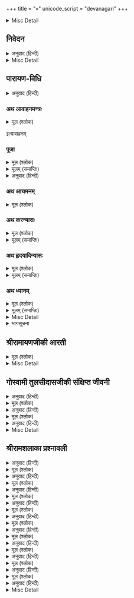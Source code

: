+++
title = "०"
unicode_script = "devanagari"
+++


<details><summary>Misc Detail</summary>

प्रथम पृष्ठ  
सत्यं शिवं सुन्दरम्  
॥श्रीराम॥  
श्रीमद्गोस्वामी तुलसीदासजीविरचित  
श्रीरामचरितमानस  
सटीक  
श्री सहित दिनकर बंस भूषन काम बहु छबि सोहई।  
नव अंबुधर बर गात अंबर पीत सुर मन मोहई॥  
मुकुटांगदादि बिचित्र भूषन अंग अंगन्हि प्रति सजे।  
अंभोज नयन बिसाल उर भुज धन्य नर निरखंति जे॥  
टीकाकार— श्रद्धेय श्रीहनुमानप्रसादजी पोद्दार  
गीता सेवा ट्रस्ट  
॥श्रीहरिः॥
</details>

## निवेदन


<details><summary>अनुवाद (हिन्दी)</summary>

श्रीरामचरितमानसका स्थान हिंदी-साहित्यमें ही नहीं, जगत् के साहित्यमें निराला है। इसके जोड़का ऐसा ही सर्वाङ्गसुन्दर, उत्तम काव्यके लक्षणोंसे युक्त, साहित्यके सभी रसोंका आस्वादन करानेवाला, काव्यकलाकी दृष्टिसे भी सर्वोच्च कोटिका तथा आदर्श गार्हस्थ्य-जीवन, आदर्श राजधर्म, आदर्श पारिवारिक जीवन, आदर्श पातिव्रतधर्म, आदर्श भ्रातृधर्मके साथ-साथ सर्वोच्च भक्ति, ज्ञान, त्याग, वैराग्य तथा सदाचारकी शिक्षा देनेवाला, स्त्री-पुरुष, बालक-वृद्ध और युवा—सबके लिये समान उपयोगी एवं सर्वोपरि सगुण-साकार भगवान् की आदर्श मानवलीला तथा उनके गुण, प्रभाव, रहस्य तथा प्रेमके गहन तत्त्वको अत्यन्त सरल, रोचक एवं ओजस्वी शब्दोंमें व्यक्त करनेवाला कोई दूसरा ग्रन्थ हिंदी-भाषामें ही नहीं, कदाचित् संसारकी किसी भाषामें आजतक नहीं लिखा गया। यही कारण है कि जितने चावसे गरीब-अमीर, शिक्षित-अशिक्षित, गृहस्थ-संन्यासी, स्त्री-पुरुष, बालक-वृद्ध—सभी श्रेणीके लोग इस ग्रन्थरत्नको पढ़ते हैं, उतने चावसे और किसी ग्रन्थको नहीं पढ़ते तथा भक्ति, ज्ञान, नीति, सदाचारका जितना प्रचार जनतामें इस ग्रन्थसे हुआ है, उतना कदाचित् और किसी ग्रन्थसे नहीं हुआ।  
जिस ग्रन्थका जगत् में इतना मान हो, उसके अनेकों संस्करणोंका छपना तथा उसपर अनेकों टीकाओंका लिखा जाना स्वाभाविक ही है। इस नियमके अनुसार श्रीरामचरितमानसके भी आजतक सैकड़ों संस्करण छप चुके हैं। इसपर सैकड़ों ही टीकाएँ लिखी जा चुकी हैं। हमारे गीता-पुस्तकालयमें रामायण-सम्बन्धी सैकड़ों ग्रन्थ भिन्न-भिन्न भाषाओंके आ चुके हैं। अबतक अनुमानतः इसकी लाखों प्रतियां छप चुकी होंगी। आये दिन इसका एक-न-एक नया संस्करण देखनेको मिलता है और उसमें अन्य संस्करणोंकी अपेक्षा कोई-न-कोई विशेषता अवश्य रहती है। इसके पाठके सम्बन्धमें भी रामायणी विद्वानोंमें बहुत मतभेद है, यहाँतक कि कई स्थलोंमें तो प्रत्येक चौपाईमें एक-न-एक पाठभेद भिन्न-भिन्न संस्करणोंमें मिलता है। जितने पाठभेद इस ग्रन्थके मिलते हैं, उतने कदाचित् और किसी प्राचीन ग्रन्थके नहीं मिलते। इससे भी इसकी सर्वोपरि लोकप्रियता सिद्ध होती है।  
इसके अतिरिक्त रामचरितमानस एक आशीर्वादात्मक ग्रन्थ है। इसके प्रत्येक पद्यको श्रद्धालु लोग मन्त्रवत् आदर देते हैं और इसके पाठसे लौकिक एवं पारमार्थिक अनेक कार्य सिद्ध करते हैं। यही नहीं, इसका श्रद्धापूर्वक पाठ करने तथा इसमें आये हुए उपदेशोंका विचारपूर्वक मनन करने एवं उनके अनुसार आचरण करनेसे तथा इसमें वर्णित भगवान् की मधुर लीलाओंका चिन्तन एवं कीर्तन करनेसे मोक्षरूप परम पुरुषार्थ एवं उससे भी बढ़कर भगवत्प्रेमकी प्राप्ति आसानीसे की जा सकती है। क्यों न हो, जिस ग्रन्थकी रचना गोस्वामी तुलसीदासजी-जैसे अनन्य भगवद्भक्तके द्वारा, जिन्होंने भगवान् श्रीसीतारामजीकी कृपासे उनकी दिव्य लीलाओंका प्रत्यक्ष अनुभव करके यथार्थ रूपमें वर्णन किया है, साक्षात् भगवान् श्रीगौरीशंकरजीकी आज्ञासे हुई तथा जिसपर उन्हीं भगवान् ने ‘सत्यं शिवं सुन्दरम्’ लिखकर अपने हाथसे सही की, उसका इस प्रकारका अलौकिक प्रभाव कोई आश्चर्यकी बात नहीं है। ऐसी दशामें इस अलौकिक ग्रन्थका जितना भी प्रचार किया जायगा, जितना अधिक पठन-पाठन एवं मनन-अनुशीलन होगा, उतना ही जगत् का मङ्गल होगा—इसमें तनिक भी संदेह नहीं है। वर्तमान समयमें तो, जब सर्वत्र हाहाकार मचा हुआ है, सारा संसार दुःख एवं अशान्तिकी भीषण ज्वालासे जल रहा है, जगत् के कोने-कोनेमें मार-काट मची हुई है और प्रतिदिन हजारों मनुष्योंका संहार हो रहा है, करोड़ों-अरबोंकी सम्पत्ति एक-दूसरेके विनाशके लिये खर्च की जा रही है, विज्ञानकी सारी शक्ति पृथ्वीको श्मशानके रूपमें परिणत करनेमें लगी हुई है, संसारके बड़े-से-बड़े मस्तिष्क संहारके नये-नये साधनोंको ढूँढ़ निकालनेमें व्यस्त हैं, जगत् में सुख-शान्ति एवं प्रेमका प्रसार करने तथा भगवत्कृपाका जीवनमें अनुभव करनेके लिये रामचरितमानसका पाठ एवं अनुशीलन परम आवश्यक है।
</details>

<details><summary>Misc Detail</summary>

॥श्रीहरिः॥
</details>

## पारायण-विधि


<details><summary>अनुवाद (हिन्दी)</summary>

श्रीरामचरितमानसका विधिपूर्वक पाठ करनेवाले महानुभावोंको पाठारम्भके पूर्व श्रीतुलसीदासजी, श्रीवाल्मीकिजी, श्रीशिवजी तथा श्रीहनुमान् जी का आवाहन, पूजन करनेके पश्चात् तीनों भाइयोंसहित श्रीसीतारामजीका आवाहन, षोडशोपचार पूजन और ध्यान करना चाहिये। तदनन्तर पाठका आरम्भ करना चाहिये। सबके आवाहन, पूजन और ध्यानके मन्त्र क्रमशः नीचे लिखे जाते हैं—
</details>

### अथ आवाहनमन्त्रः


<details><summary>मूल (श्लोक)</summary>

तुलसीक नमस्तुभ्यमिहागच्छ शुचिव्रत।  
नैर्ऋत्य उपविश्येदं पूजनं प्रतिगृह्यताम्॥ १॥  
ॐ तुलसीदासाय नमः।  
श्रीवाल्मीक नमस्तुभ्यमिहागच्छ शुभप्रद।  
उत्तरपूर्वयोर्मध्ये तिष्ठ गृह्णीष्व मेऽर्चनम्॥ २॥  
ॐ वाल्मीकाय नमः।  
गौरीपते नमस्तुभ्यमिहागच्छ महेश्वर।  
पूर्वदक्षिणयोर्मध्ये तिष्ठ पूजां गृहाण मे॥ ३॥  
ॐ गौरीपतये नमः।  
श्रीलक्ष्मण नमस्तुभ्यमिहागच्छ सहप्रियः।  
याम्यभागे समातिष्ठ पूजनं संगृहाण मे॥ ४॥  
ॐ श्रीसपत्नीकाय लक्ष्मणाय नमः।  
श्रीशत्रुघ्न नमस्तुभ्यमिहागच्छ सहप्रियः।  
पीठस्य पश्चिमे भागे पूजनं स्वीकुरुष्व मे॥ ५॥  
ॐ श्रीसपत्नीकाय शत्रुघ्नाय नमः।  
श्रीभरत नमस्तुभ्यमिहागच्छ सहप्रियः।  
पीठकस्योत्तरे भागे तिष्ठ पूजां गृहाण मे॥ ६॥  
ॐ श्रीसपत्नीकाय भरताय नमः।  
श्रीहनुमन्नमस्तुभ्यमिहागच्छ कृपानिधे।  
पूर्वभागे समातिष्ठ पूजनं स्वीकुरु प्रभो॥ ७॥  
ॐ हनुमते नमः।  
अथ प्रधानपूजा च कर्तव्या विधिपूर्वकम्।  
पुष्पाञ्जलिं गृहीत्वा तु ध्यानं कुर्यात्परस्य च॥ ८॥  
रक्ताम्भोजदलाभिरामनयनं पीताम्बरालङ्कृतं  
श्यामाङ्गं द्विभुजं प्रसन्नवदनं श्रीसीतया शोभितम्।  
कारुण्यामृतसागरं प्रियगणैर्भ्रात्रादिभिर्भावितं  
वन्दे विष्णुशिवादिसेव्यमनिशं भक्तेष्टसिद्धिप्रदम्॥ ९॥  
आगच्छ जानकीनाथ जानक्या सह राघव।  
गृहाण मम पूजां च वायुपुत्रादिभिर्युतः॥ १०॥
</details>

इत्यावाहनम्

### पूजा
<details><summary>मूल (श्लोक)</summary>

सुवर्णरचितं राम दिव्यास्तरणशोभितम्।  
आसनं हि मया दत्तं गृहाण मणिचित्रितम्॥ ११॥
</details>

<details><summary>मूलम् (समाप्तिः)</summary>

इति षोडशोपचारैः पूजयेत्
</details>

<details><summary>अनुवाद (हिन्दी)</summary>

ॐ अस्य श्रीमन्मानसरामायणश्रीरामचरितस्य श्रीशिवकाकभुशुण्डियाज्ञवल्क्य-गोस्वामितुलसीदासा ऋषयः श्रीसीतारामो देवता श्रीरामनाम बीजं भवरोगहरी भक्तिः शक्तिः मम नियन्त्रिताशेषविघ्नतया श्रीसीतारामप्रीतिपूर्वकसकलमनोरथसिद्धॺर्थं पाठे विनियोगः।
</details>

### अथ आचमनम्


<details><summary>मूल (श्लोक)</summary>

श्रीसीतारामाभ्यां नमः। श्रीरामचन्द्राय नमः।  
श्रीरामभद्राय नमः।  
इति मन्त्रत्रितयेन आचमनं कुर्यात्।  
श्रीयुगलबीजमन्त्रेण प्राणायामं कुर्यात्॥
</details>

### अथ करन्यासः


<details><summary>मूल (श्लोक)</summary>

जग मंगल गुनग्राम राम के।  
दानि मुकुति धन धरम धाम के॥  
अङ्गुष्ठाभ्यां नमः।  
राम राम कहि जे जमुहाहीं।  
तिन्हहि न पाप पुंज समुहाहीं॥  
तर्जनीभ्यां नमः।  
राम सकल नामन्ह तें अधिका।  
होउ नाथ अघ खग गन बधिका॥  
मध्यमाभ्यां नमः।  
उमा दारु जोषित की नाईं।  
सबहि नचावत रामु गोसाईं॥  
अनामिकाभ्यां नमः।  
सनमुख होइ जीव मोहि जबहीं।  
जन्म कोटि अघ नासहिं तबहीं॥  
कनिष्ठिकाभ्यां नमः।  
मामभिरक्षय रघुकुल नायक।  
धृत बर चाप रुचिर कर सायक॥  
करतलकरपृष्ठाभ्यां नमः।
</details>

<details><summary>मूलम् (समाप्तिः)</summary>

इति करन्यासः
</details>

### अथ हृदयादिन्यासः


<details><summary>मूल (श्लोक)</summary>

जग मंगल गुनग्राम राम के।  
दानि मुकुति धन धरम धाम के॥  
हृदयाय नमः।  
राम राम कहि जे जमुहाहीं।  
तिन्हहि न पाप पुंज समुहाहीं॥  
शिरसे स्वाहा।  
राम सकल नामन्ह तें अधिका।  
होउ नाथ अघ खग गन बधिका॥  
शिखायै वषट्।  
उमा दारु जोषित की नाईं।  
सबहि नचावत रामु गोसाईं॥  
कवचाय हुम्।  
सनमुख होइ जीव मोहि जबहीं।  
जन्म कोटि अघ नासहिं तबहीं॥  
नेत्राभ्यां वौषट्।  
मामभिरक्षय रघुकुल नायक।  
धृत बर चाप रुचिर कर सायक॥  
अस्त्राय फट्।
</details>

<details><summary>मूलम् (समाप्तिः)</summary>

इति हृदयादिन्यासः
</details>

### अथ ध्यानम्


<details><summary>मूल (श्लोक)</summary>

मामवलोकय पंकज लोचन।  
कृपा बिलोकनि सोच बिमोचन॥  
नील तामरस स्याम काम अरि।  
हृदय कंज मकरंद मधुप हरि॥  
जातुधान बरूथ बल भंजन।  
मुनि सज्जन रंजन अघ गंजन॥  
भूसुर ससि नव बृंद बलाहक।  
असरन सरन दीन जन गाहक॥  
भुज बल बिपुल भार महि खंडित।  
खर दूषन बिराध बध पंडित॥  
रावनारि  सुखरूप भूपबर।  
जय दसरथ कुल कुमुद सुधाकर॥  
सुजस पुरान बिदित निगमागम।  
गावत सुर मुनि संत समागम॥  
कारुनीक ब्यलीक मद खंडन।  
सब बिधि कुसल कोसला मंडन॥  
कलि मल मथन नाम ममताहन।  
तुलसिदास प्रभु पाहि प्रनत जन॥
</details>

<details><summary>मूलम् (समाप्तिः)</summary>

इति ध्यानम्
</details>

<details><summary>Misc Detail</summary>

॥श्रीगणेशाय नमः॥  
श्रीजानकीवल्लभो विजयते
</details>

<details><summary>भागसूचना</summary>

श्रीरामचरितमानस (प्रथम सोपान)
</details>



## श्रीरामायणजीकी आरती


<details><summary>मूल (श्लोक)</summary>

आरति श्रीरामायनजी की।  
कीरति कलित ललित सिय पी की॥  
गावत ब्रह्मादिक मुनि नारद।  
बालमीक  बिग्यान बिसारद॥  
सुक सनकादि सेष अरु सारद।  
बरनि पवनसुत कीरति नीकी॥  
गावत बेद पुरान अष्टदस।  
छओ सास्त्र सब ग्रंथन को रस॥  
मुनि जन धन संतन को सरबस।  
सार अंस संमत सबही की॥  
गावत संतत संभु भवानी।  
अरु घटसंभव मुनि बिग्यानी॥  
ब्यास आदि कबिबर्ज बखानी।  
कागभुसुंडि गरुड के ही की॥  
कलिमल हरनि बिषयरस फीकी।  
सुभग सिंगार मुक्ति जुबती की॥  
दलन रोग भव मूरि अमी की।  
तात मात सब बिधि तुलसी की॥
</details>

<details><summary>Misc Detail</summary>

॥ श्रीहरिः॥
</details>

## गोस्वामी तुलसीदासजीकी संक्षिप्त जीवनी


<details><summary>अनुवाद (हिन्दी)</summary>

प्रयागके पास चित्रकूट जिलेमें राजापुर नामक एक ग्राम है, वहाँ आत्माराम दूबे नामके एक प्रतिष्ठित सरयूपारीण ब्राह्मण रहते थे। उनकी धर्मपत्नीका नाम हुलसी था। संवत् १५५४ की श्रावण शुक्ला सप्तमीके दिन अभुक्त मूल नक्षत्रमें इन्हीं भाग्यवान् दम्पतिके यहाँ बारह महीनेतक गर्भमें रहनेके पश्चात् गोस्वामी तुलसीदासजीका जन्म हुआ। जन्मते समय बालक तुलसीदास रोये नहीं, किन्तु उनके मुखसे ‘राम’ का शब्द निकला। उनके मुखमें बत्तीसों दाँत मौजूद थे। उनका डील-डौल पाँच वर्षके बालकका-सा था। इस प्रकारके अद्भुत बालकको देखकर पिता अमङ्गलकी शङ्कासे भयभीत हो गये और उसके सम्बन्धमें कई प्रकारकी कल्पनाएँ करने लगे। माता हुलसीको यह देखकर बड़ी चिन्ता हुई। उन्होंने बालकके अनिष्टकी आशङ्कासे दशमीकी रातको नवजात शिशुको अपनी दासीके साथ उसके ससुराल भेज दिया और दूसरे दिन स्वयं इस असार संसारसे चल बसीं। दासीने, जिसका नाम चुनियाँ था, बड़े प्रेमसे बालकका पालन-पोषण किया। जब तुलसीदास लगभग साढ़े पाँच वर्षके हुए, चुनियाँका भी देहान्त हो गया, अब तो बालक अनाथ हो गया। वह द्वार-द्वार भटकने लगा। इसपर जगज्जननी पार्वतीको उस होनहार बालकपर दया आयी। वे ब्राह्मणीका वेष धारणकर प्रतिदिन उसके पास जातीं और उसे अपने हाथों भोजन करा जातीं।  
इधर भगवान् शंकरजीकी प्रेरणासे रामशैलपर रहनेवाले श्रीअनन्तानन्दजीके प्रिय शिष्य श्रीनरहर्यानन्दजीने इस बालकको ढूँढ़ निकाला और उसका नाम रामबोला रखा। उसे वे अयोध्या ले गये और वहाँ संवत् १५६१ माघ शुक्ला पञ्चमी शुक्रवारको उसका यज्ञोपवीत-संस्कार कराया। बिना सिखाये ही बालक रामबोलाने गायत्री-मन्त्रका उच्चारण किया, जिसे देखकर सब लोग चकित हो गये। इसके बाद नरहरि स्वामीने वैष्णवोंके पाँच संस्कार करके रामबोलाको राममन्त्रकी दीक्षा दी और अयोध्याहीमें रहकर उन्हें विद्याध्ययन कराने लगे। बालक रामबोलाकी बुद्धि बड़ी प्रखर थी। एक बार गुरुमुखसे जो सुन लेते थे, उन्हें वह कण्ठस्थ हो जाता था। वहाँसे कुछ दिन बाद गुरु-शिष्य दोनों शूकरक्षेत्र (सोरों) पहुँचे। वहाँ श्रीनरहरिजीने तुलसीदासको रामचरित सुनाया। कुछ दिन बाद वे काशी चले आये। काशीमें शेषसनातनजीके पास रहकर तुलसीदासने पन्द्रह वर्षतक वेद-वेदाङ्गका अध्ययन किया। इधर उनकी लोकवासना कुछ जाग्रत् हो उठी और अपने विद्यागुरुसे आज्ञा लेकर वे अपनी जन्मभूमिको लौट आये। वहाँ आकर उन्होंने देखा कि उनका परिवार सब नष्ट हो चुका है। उन्होंने विधिपूर्वक अपने पिता आदिका श्राद्ध किया और वहीं रहकर लोगोंको भगवान् रामकी कथा सुनाने लगे।  
संवत् १५८३ ज्येष्ठ शुक्ला १३ गुरुवारको भारद्वाजगोत्रकी एक सुन्दरी कन्याके साथ उनका विवाह हुआ और वे सुखपूर्वक अपनी नवविवाहिता वधूके साथ रहने लगे। एक बार उनकी स्त्री भाईके साथ अपने मायके चली गयी। पीछे-पीछे तुलसीदासजी भी वहाँ जा पहुँचे। उनकी पत्नीने इसपर उन्हें बहुत धिक्‍कारा और कहा कि ‘मेरे इस हाड़-मांसके शरीरमें जितनी तुम्हारी आसक्ति है, उससे आधी भी यदि भगवान् में होती तो तुम्हारा बेड़ा पार हो गया होता।’  
तुलसीदासजीको ये शब्द लग गये। वे एक क्षण भी नहीं रुके, तुरंत वहाँसे चल दिये।  
वहाँसे चलकर तुलसीदासजी प्रयाग आये। वहाँ उन्होंने गृहस्थवेशका परित्याग कर साधुवेश ग्रहण किया। फिर तीर्थाटन करते हुए काशी पहुँचे। मानसरोवरके पास उन्हें काकभुशुण्डिजीके दर्शन हुए।  
काशीमें तुलसीदासजी रामकथा कहने लगे। वहाँ उन्हें एक दिन एक प्रेत मिला, जिसने उन्हें हनुमान् जीका पता बतलाया। हनुमान् जी से मिलकर तुलसीदासजीने उनसे श्रीरघुनाथजीका दर्शन करानेकी प्रार्थना की। हनुमान् जी ने कहा, ‘तुम्हें चित्रकूटमें रघुनाथजीके दर्शन होंगे।’ इसपर तुलसीदासजी चित्रकूटकी ओर चल पड़े।  
चित्रकूट पहुँचकर रामघाटपर उन्होंने अपना आसन जमाया। एक दिन वे प्रदक्षिणा करने निकले थे। मार्गमें उन्हें श्रीरामके दर्शन हुए। उन्होंने देखा कि दो बड़े ही सुन्दर राजकुमार घोड़ोंपर सवार होकर धनुष-बाण लिये जा रहे हैं। तुलसीदासजी उन्हें देखकर मुग्ध हो गये, परंतु उन्हें पहचान न सके। पीछेसे हनुमान् जी ने आकर उन्हें सारा भेद बताया तो वे बड़ा पश्चात्ताप करने लगे। हनुमान् जी ने उन्हें सान्त्वना दी और कहा प्रातःकाल फिर दर्शन होंगे।  
संवत् १६०७की मौनी अमावस्या बुधवारके दिन उनके सामने भगवान् श्रीराम पुनः प्रकट हुए। उन्होंने बालकरूपमें तुलसीदासजीसे कहा—बाबा! हमें चन्दन दो। हनुमान् जी ने सोचा, वे इस बार भी धोखा न खा जायँ, इसलिये उन्होंने तोतेका रूप धारण करके यह दोहा कहा—
</details>

<details><summary>मूल (श्लोक)</summary>

चित्रकूट के घाट पर भइ संतन की भीर।  
तुलसिदास चंदन घिसें तिलक देत रघुबीर॥
</details>

<details><summary>अनुवाद (हिन्दी)</summary>

तुलसीदासजी उस अद्भुत छबिको निहारकर शरीरकी सुधि भूल गये। भगवान् ने अपने हाथसे चन्दन लेकर अपने तथा तुलसीदासजीके मस्तकपर लगाया और अन्तर्धान हो गये।  
संवत् १६२८में ये हनुमान् जी की आज्ञासे अयोध्याकी ओर चल पड़े। उन दिनों प्रयागमें माघमेला था। वहाँ कुछ दिन वे ठहर गये। पर्वके छः दिन बाद एक वटवृक्षके नीचे उन्हें भरद्वाज और याज्ञवल्क्य मुनिके दर्शन हुए। वहाँ उस समय वही कथा हो रही थी, जो उन्होंने सूकरक्षेत्रमें अपने गुरुसे सुनी थी। वहाँसे ये काशी चले आये और वहाँ प्रह्लादघाटपर एक ब्राह्मणके घर निवास किया। वहाँ उनके अंदर कवित्वशक्तिका स्फुरण हुआ और वे संस्कृतमें पद्य-रचना करने लगे। परंतु दिनमें वे जितने पद्य रचते, रात्रिमें वे सब लुप्त हो जाते। यह घटना रोज घटती। आठवें दिन तुलसीदासजीको स्वप्न हुआ। भगवान् शंकरने उन्हें आदेश दिया कि तुम अपनी भाषामें काव्य-रचना करो। तुलसीदासजीकी नींद उचट गयी। वे उठकर बैठ गये। उसी समय भगवान् शिव और पार्वती उनके सामने प्रकट हुए। तुलसीदासजीने उन्हें साष्टाङ्ग प्रणाम किया। शिवजीने कहा—‘तुम अयोध्यामें जाकर रहो और हिन्दीमें काव्य-रचना करो। मेरे आशीर्वादसे तुम्हारी कविता सामवेदके समान फलवती होगी।’ इतना कहकर श्रीगौरीशंकर अन्तर्धान हो गये। तुलसीदासजी उनकी आज्ञा शिरोधार्य कर काशीसे अयोध्या चले आये।  
संवत् १६३१का प्रारम्भ हुआ। उस साल रामनवमीके दिन प्रायः वैसा ही योग था जैसा त्रेतायुगमें रामजन्मके दिन था। उस दिन प्रातःकाल श्रीतुलसीदासजीने श्रीरामचरितमानसकी रचना प्रारम्भ की। दो वर्ष, सात महीने, छब्बीस दिनमें ग्रन्थकी समाप्ति हुई। संवत् १६३३के मार्गशीर्ष शुक्लपक्षमें रामविवाहके दिन सातों काण्ड पूर्ण हो गये।  
इसके बाद भगवान् की आज्ञासे तुलसीदासजी काशी चले आये। वहाँ उन्होंने भगवान् विश्वनाथ और माता अन्नपूर्णाको श्रीरामचरितमानस सुनाया। रातको पुस्तक श्रीविश्वनाथजीके मन्दिरमें रख दी गयी। सबेरे जब पट खोला गया तो उसपर लिखा हुआ पाया गया—‘सत्यं शिवं सुन्दरम्।’ और नीचे भगवान् शंकरकी सही थी। उस समय उपस्थित लोगोंने ‘सत्यं शिवं सुन्दरम्’ की आवाज भी कानोंसे सुनी।  
इधर पण्डितोंने जब यह बात सुनी तो उनके मनमें ईर्ष्या उत्पन्न हुई। वे दल बाँधकर तुलसीदासजीकी निन्दा करने लगे और उस पुस्तकको भी नष्ट कर देनेका प्रयत्न करने लगे। उन्होंने पुस्तक चुरानेके लिये दो चोर भेजे। चोरोंने जाकर देखा कि तुलसीदासजीकी कुटीके आस पास दो वीर धनुष बाण लिये पहरा दे रहे हैं। वे बड़े ही सुन्दर श्याम और गौर वर्णके थे। उनके दर्शनसे चोरोंकी बुद्धि शुद्ध हो गयी। उन्होंने उसी समयसे चोरी करना छोड़ दिया और भजनमें लग गये। तुलसीदासजीने अपने लिये भगवान् को कष्ट हुआ जान कुटीका सारा सामान लुटा दिया, पुस्तक अपने मित्र टोडरमलके यहाँ रख दी। इसके बाद उन्होंने एक दूसरी प्रति लिखी। उसीके आधारपर दूसरी प्रतिलिपियाँ तैयार की जाने लगीं। पुस्तकका प्रचार दिनोंदिन बढ़ने लगा।  
इधर पण्डितोंने और कोई उपाय न देख श्रीमधुसूदन सरस्वतीजीको उस पुस्तकको देखनेकी प्रेरणा की। श्रीमधुसूदन सरस्वतीजीने उसे देखकर बड़ी प्रसन्नता प्रकट की और उसपर यह सम्मति लिख दी—
</details>

<details><summary>मूल (श्लोक)</summary>

आनन्दकानने ह्यस्मिञ्जङ्गमस्तुलसीतरुः।  
कवितामञ्जरी भाति रामभ्रमरभूषिता॥
</details>

<details><summary>अनुवाद (हिन्दी)</summary>

‘इस काशीरूपी आनन्दवनमें तुलसीदास चलता-फिरता तुलसीका पौधा है। उसकी कवितारूपी मञ्जरी बड़ी ही सुन्दर है, जिसपर श्रीरामरूपी भँवरा सदा मँडराया करता है।’  
पण्डितोंको इसपर भी संतोष नहीं हुआ। तब पुस्तककी परीक्षाका एक उपाय और सोचा गया। भगवान् विश्वनाथके सामने सबसे ऊपर वेद, उनके नीचे शास्त्र, शास्त्रोंके नीचे पुराण और सबके नीचे रामचरितमानस रख दिया गया। मन्दिर बंद कर दिया गया। प्रातःकाल जब मन्दिर खोला गया तो लोगोंने देखा कि श्रीरामचरितमानस वेदोंके ऊपर रखा हुआ है। अब तो पण्डित लोग बड़े लज्जित हुए। उन्होंने तुलसीदासजीसे क्षमा माँगी और भक्तिसे उनका चरणोदक लिया।  
तुलसीदासजी अब असीघाटपर रहने लगे। रातको एक दिन कलियुग मूर्तरूप धारणकर उनके पास आया और उन्हें त्रास देने लगा। गोस्वामीजीने हनुमान् जीका ध्यान किया। हनुमान् जी ने उन्हें विनयके पद रचनेको कहा; इसपर गोस्वामीजीने विनय-पत्रिका लिखी और भगवान् के चरणोंमें उसे समर्पित कर दी। श्रीरामने उसपर अपने हस्ताक्षर कर दिये और तुलसीदासजीको निर्भय कर दिया।  
संवत् १६८० श्रावण कृष्ण तृतीया शनिवारको असीघाटपर गोस्वामीजीने राम-राम कहते हुए अपना शरीर परित्याग किया।
</details>

<details><summary>Misc Detail</summary>


</details>

## श्रीरामशलाका प्रश्नावली


<details><summary>अनुवाद (हिन्दी)</summary>

मानसानुरागी महानुभावोंको श्रीरामशलाका प्रश्नावलीका विशेष परिचय देनेकी कोई आवश्यकता नहीं प्रतीत होती। उसकी महत्ता एवं उपयोगितासे प्रायः सभी मानसप्रेमी परिचित होंगे। अतः नीचे उसका स्वरूपमात्र अङ्कित करके उससे प्रश्नोत्तर निकालनेकी विधि तथा उसके उत्तर-फलोंका उल्लेख कर दिया जाता है। श्रीरामशलाका प्रश्नावलीका स्वरूप इस प्रकार है—  
इस रामशलाका प्रशनावलीके द्वारा जिस किसीको जब कभी अपने अभीष्ट प्रश्नका उत्तर प्राप्त करनेकी इच्छा हो तो सर्वप्रथम उस व्यक्तिको भगवान् श्रीरामचन्द्रजीका ध्यान करना चाहिये। तदनन्तर श्रद्धा-विश्वासपूर्वक मनसे अभीष्ट प्रश्नका चिन्तन करते हुए प्रशनावलीके मनचाहे कोष्ठकमें अँगुली या कोई शलाका रख देना चाहिये और उस कोष्ठकमें जो अक्षर हो उसे अलग किसी कोरे कागज या स्लेटपर लिख लेना चाहिये। प्रश्नावलीके कोष्ठकपर भी ऐसा कोई निशान लगा देना चाहिये जिससे न तो प्रश्नावली गन्दी हो और न प्रश्नोत्तर प्राप्त होनेतक वह कोष्ठक भूल जाय। अब जिस कोष्ठकका अक्षर लिख लिया गया है उससे आगे बढ़ना चाहिये तथा उसके नवें कोष्ठकमें जो अक्षर पड़े उसे भी लिख लेना चाहिये। इस प्रकार प्रति नवें अक्षरको क्रमसे लिखते जाना चाहिये और तबतक लिखते जाना चाहिये, जबतक उसी पहले कोष्ठकके अक्षरतक अँगुली अथवा शलाका न पहुँच जाय। पहले कोष्ठकका अक्षर जिस कोष्ठकके अक्षरसे नवाँ पड़ेगा, वहाँतक पहुँचते-पहुँचते एक चौपाई पूरी हो जायगी, जो प्रश्नकर्त्ताके अभीष्ट प्रश्नका उत्तर होगी। यहाँ इस बातका ध्यान रखना चाहिये कि किसी-किसी कोष्ठकमें केवल ‘आ’ की मात्रा (ा) और किसी-किसी कोष्ठकमें दो-दो अक्षर हैं। अतः गिनते समय न तो मात्रावाले कोष्ठकको छोड़ देना चाहिये और न दो अक्षरोंवाले कोष्ठकको दो बार गिनना चाहिये। जहाँ मात्राका कोष्ठक आवे वहाँ पूर्वलिखित अक्षरके आगे मात्रा लिख लेना चाहिये और जहाँ दो अक्षरोंवाला कोष्ठक आवे वहाँ दोनों अक्षर एक साथ लिख लेना चाहिये।  
अब उदाहरणके तौरपर इस रामशलाका प्रश्नावलीसे किसी प्रश्नके उत्तरमें एक चौपाई निकाल दी जाती है। पाठक ध्यानसे देखें। किसीने भगवान् श्रीरामचन्द्रजीका ध्यान और अपने प्रश्नका चिन्तन करते हुए यदि प्रश्नावलीके* इस चिह्नसे संयुक्त ‘म’ वाले कोष्ठकमें अँगुली या शलाका रखा और वह ऊपर बताये क्रमके अनुसार अक्षरोंको गिन-गिनकर लिखता गया तो उत्तरस्वरूप यह चौपाई बन जायगी—
</details>

<details><summary>मूल (श्लोक)</summary>

हो इ हि सो इ जो रा म* र चि रा खा।  
को क रि त र्क ब ढ़ा वै सा खा॥
</details>

<details><summary>अनुवाद (हिन्दी)</summary>

यह चौपाई बालकाण्डान्तर्गत शिव और पार्वतीके संवादमें है। प्रश्नकर्त्ताको इस उत्तरस्वरूप चौपाईसे यह आशय निकालना चाहिये कि कार्य होनेमें सन्देह है, अतः उसे भगवान् पर छोड़ देना श्रेयस्कर है।  
इस चौपाईके अतिरिक्त श्रीरामशलाका प्रश्नावलीसे आठ चौपाइयाँ और बनती हैं, उन सबका स्थान और फलसहित उल्लेख नीचे किया जाता है। कुल नौ चौपाइयाँ हैं—
</details>

<details><summary>मूल (श्लोक)</summary>

१-सुनु सिय सत्य असीस हमारी।  
पूजिहि मन कामना तुम्हारी॥
</details>

<details><summary>अनुवाद (हिन्दी)</summary>

स्थान—यह चौपाई बालकाण्डमें श्रीसीताजीके गौरीपूजनके प्रसंगमें है। गौरीजीने श्रीसीताजीको आशीर्वाद दिया है।  
फल—प्रश्नकर्त्ताका प्रश्न उत्तम है, कार्य सिद्ध होगा।
</details>

<details><summary>मूल (श्लोक)</summary>

२-प्रबिसि नगर कीजे सब काजा।  
हृदयँ राखि कोसलपुर राजा॥
</details>

<details><summary>अनुवाद (हिन्दी)</summary>

स्थान—यह चौपाई सुन्दरकाण्डमें हनुमान् जीके लङ्कामें प्रवेश करनेके समयकी है।  
फल—भगवान् का स्मरण करके कार्यारम्भ करो, सफलता मिलेगी।
</details>

<details><summary>मूल (श्लोक)</summary>

३-उघरहिं अंत न होइ निबाहू।  
कालनेमि जिमि रावन राहू॥
</details>

<details><summary>अनुवाद (हिन्दी)</summary>

स्थान—यह चौपाई बालकाण्डके आरम्भमें सत्संग-वर्णनके प्रसंगमें है।  
फल—इस कार्यमें भलाई नहीं है। कार्यकी सफलतामें सन्देह है।
</details>

<details><summary>मूल (श्लोक)</summary>

४-बिधि  बस सुजन कुसंगत परहीं।  
फनि मनि सम निज गुन अनुसरहीं॥
</details>

<details><summary>अनुवाद (हिन्दी)</summary>

स्थान—यह चौपाई भी बालकाण्डके आरम्भमें ही सत्संग-वर्णनके प्रसंगकी है।  
फल—खोटे मनुष्योंका संग छोड़ दो। कार्य पूर्ण होनेमें सन्देह है।
</details>

<details><summary>मूल (श्लोक)</summary>

५-मुद मंगलमय संत समाजू।  
जो जग जंगम तीरथराजू॥
</details>

<details><summary>अनुवाद (हिन्दी)</summary>

स्थान—यह चौपाई बालकाण्डमें संत-समाजरूपी तीर्थके वर्णनमें है।  
फल—प्रश्न उत्तम है। कार्य सिद्ध होगा।
</details>

<details><summary>मूल (श्लोक)</summary>

६-गरल सुधा रिपु करहिं मिताई।  
गोपद सिंधु अनल सितलाई॥
</details>

<details><summary>अनुवाद (हिन्दी)</summary>

स्थान—यह चौपाई श्रीहनुमान् जीके लङ्कामें प्रवेश करनेके समयकी है।  
फल—प्रश्न बहुत श्रेष्ठ है। कार्य सफल होगा।
</details>

<details><summary>मूल (श्लोक)</summary>

७-बरुन कुबेर सुरेस समीरा।  
रन सन्मुख धरि काहुँ न धीरा॥
</details>

<details><summary>अनुवाद (हिन्दी)</summary>

स्थान—यह चौपाई लङ्काकाण्डमें रावणकी मृत्युके पश्चात् मन्दोदरीके विलापके प्रसंगमें है।  
फल—कार्य पूर्ण होनेमें सन्देह है।
</details>

<details><summary>मूल (श्लोक)</summary>

८-सुफल मनोरथ होहुँ तुम्हारे।  
रामु लखनु सुनि भए सुखारे॥
</details>

<details><summary>अनुवाद (हिन्दी)</summary>

स्थान—यह चौपाई बालकाण्डमें पुष्पवाटिकासे पुष्प लानेपर विश्वामित्रजीका आशीर्वाद है।  
फल—प्रश्न बहुत उत्तम है। कार्य सिद्ध होगा।  
इस प्रकार रामशलाका प्रश्नावलीसे कुल नौ चौपाइयाँ बनती हैं, जिनमें सभी प्रकारके प्रश्नोंके उत्तराशय सन्निहित हैं।
</details>

<details><summary>Misc Detail</summary>

अंतिम पृष्ठ
</details>
